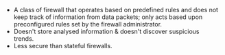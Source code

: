 - A class of firewall that operates based on predefined rules and does not keep track of information from data packets; only acts based upon preconfigured rules set by the firewall administrator.
- Doesn't store analysed information & doesn't discover suspicious trends. 
- Less secure than stateful firewalls.
